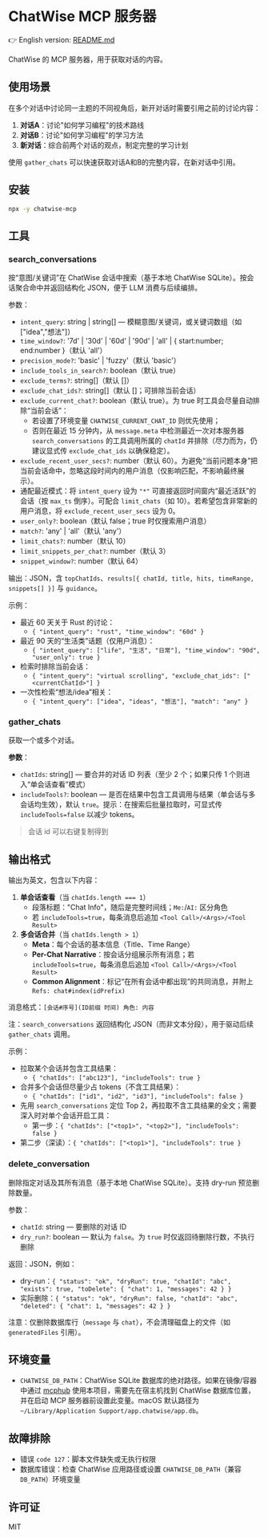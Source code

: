 # ChatWise MCP 服务器

👉 English version: [README.md](README.md)

ChatWise 的 MCP 服务器，用于获取对话的内容。

## 使用场景

在多个对话中讨论同一主题的不同视角后，新开对话时需要引用之前的讨论内容：

1. **对话A**：讨论"如何学习编程"的技术路线
2. **对话B**：讨论"如何学习编程"的学习方法  
3. **新对话**：综合前两个对话的观点，制定完整的学习计划

使用 `gather_chats` 可以快速获取对话A和B的完整内容，在新对话中引用。

## 安装

```bash
npx -y chatwise-mcp
```

## 工具

### search_conversations

按“意图/关键词”在 ChatWise 会话中搜索（基于本地 ChatWise SQLite）。按会话聚合命中并返回结构化 JSON，便于 LLM 消费与后续编排。

参数：
- `intent_query`: string | string[] — 模糊意图/关键词，或关键词数组（如 ["idea","想法"]）
- `time_window?`: '7d' | '30d' | '60d' | '90d' | 'all' | { start:number; end:number }（默认 'all'）
- `precision_mode?`: 'basic' | 'fuzzy'（默认 'basic'）
- `include_tools_in_search?`: boolean（默认 true）
- `exclude_terms?`: string[]（默认 []）
- `exclude_chat_ids?`: string[]（默认 []；可排除当前会话）
- `exclude_current_chat?`: boolean（默认 true）。为 true 时工具会尽量自动排除“当前会话”：
  - 若设置了环境变量 `CHATWISE_CURRENT_CHAT_ID` 则优先使用；
  - 否则在最近 15 分钟内，从 `message.meta` 中检测最近一次对本服务器 `search_conversations` 的工具调用所属的 `chatId` 并排除（尽力而为，仍建议显式传 `exclude_chat_ids` 以确保稳定）。
- `exclude_recent_user_secs?`: number（默认 60）。为避免“当前问题本身”把当前会话命中，忽略这段时间内的用户消息（仅影响匹配，不影响最终展示）。
 - 通配最近模式：将 `intent_query` 设为 `"*"` 可直接返回时间窗内“最近活跃”的会话（按 `max_ts` 倒序）。可配合 `limit_chats`（如 10）。若希望包含非常新的用户消息，将 `exclude_recent_user_secs` 设为 0。
- `user_only?`: boolean（默认 false；true 时仅搜索用户消息）
- `match?`: 'any' | 'all'（默认 'any'）
- `limit_chats?`: number（默认 10）
- `limit_snippets_per_chat?`: number（默认 3）
- `snippet_window?`: number（默认 64）

输出：JSON，含 `topChatIds`、`results[{ chatId, title, hits, timeRange, snippets[] }]` 与 `guidance`。

示例：
- 最近 60 天关于 Rust 的讨论：
  - `{ "intent_query": "rust", "time_window": "60d" }`
- 最近 90 天的“生活类”话题（仅用户消息）：
  - `{ "intent_query": ["life", "生活", "日常"], "time_window": "90d", "user_only": true }`
- 检索时排除当前会话：
  - `{ "intent_query": "virtual scrolling", "exclude_chat_ids": ["<currentChatId>"] }`
- 一次性检索“想法/idea”相关：
  - `{ "intent_query": ["idea", "ideas", "想法"], "match": "any" }`

### gather_chats

获取一个或多个对话。

**参数**：

- `chatIds`: string[] — 要合并的对话 ID 列表（至少 2 个；如果只传 1 个则进入“单会话查看”模式）
- `includeTools?`: boolean — 是否在结果中包含工具调用与结果（单会话与多会话均生效），默认 `true`。提示：在搜索后批量拉取时，可显式传 `includeTools=false` 以减少 tokens。

> 会话 id 可以右键复制得到

## 输出格式

输出为英文，包含以下内容：

1. **单会话查看**（当 `chatIds.length === 1`）
   - 段落标题："Chat Info"，随后是完整时间线；`Me:`/`AI:` 区分角色
   - 若 `includeTools=true`，每条消息后追加 `<Tool Call>/<Args>/<Tool Result>`
2. **多会话合并**（当 `chatIds.length > 1`）
   - **Meta**：每个会话的基本信息（Title、Time Range）
   - **Per-Chat Narrative**：按会话分组展示所有消息；若 `includeTools=true`，每条消息后追加 `<Tool Call>/<Args>/<Tool Result>`
   - **Common Alignment**：标记“在所有会话中都出现”的共同消息，并附上 `Refs: chat#index(idPrefix)`

消息格式：`[会话#序号](ID前缀 时间) 角色: 内容`

注：`search_conversations` 返回结构化 JSON（而非文本分段），用于驱动后续 `gather_chats` 调用。

示例：
- 拉取某个会话并包含工具结果：
  - `{ "chatIds": ["abc123"], "includeTools": true }`
- 合并多个会话但尽量少占 tokens（不含工具结果）：
  - `{ "chatIds": ["id1", "id2", "id3"], "includeTools": false }`
- 先用 `search_conversations` 定位 Top 2，再拉取不含工具结果的全文；需要深入时对单个会话开启工具：
  - 第一步：`{ "chatIds": ["<top1>", "<top2>"], "includeTools": false }`
- 第二步（深读）：`{ "chatIds": ["<top1>"], "includeTools": true }`

### delete_conversation

删除指定对话及其所有消息（基于本地 ChatWise SQLite）。支持 dry-run 预览删除数量。

参数：
- `chatId`: string — 要删除的对话 ID
- `dry_run?`: boolean — 默认为 `false`。为 `true` 时仅返回待删除行数，不执行删除

返回：JSON，例如：
- dry-run：`{ "status": "ok", "dryRun": true, "chatId": "abc", "exists": true, "toDelete": { "chat": 1, "messages": 42 } }`
- 实际删除：`{ "status": "ok", "dryRun": false, "chatId": "abc", "deleted": { "chat": 1, "messages": 42 } }`

注意：仅删除数据库行（`message` 与 `chat`），不会清理磁盘上的文件（如 `generatedFiles` 引用）。

## 环境变量

- `CHATWISE_DB_PATH`：ChatWise SQLite 数据库的绝对路径。如果在镜像/容器中通过 [mcphub](https://github.com/samanhappy/mcphub) 使用本项目，需要先在宿主机找到 ChatWise 数据库位置，并在启动 MCP 服务器前设置此变量。macOS 默认路径为 `~/Library/Application Support/app.chatwise/app.db`。

## 故障排除

- 错误 `code 127`：脚本文件缺失或无执行权限
- 数据库错误：检查 ChatWise 应用路径或设置 `CHATWISE_DB_PATH`（兼容 `DB_PATH`）环境变量

## 许可证

MIT
